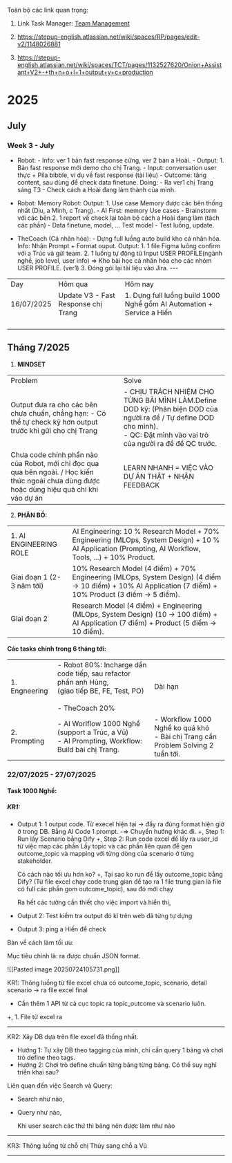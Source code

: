 Toàn bộ các link quan trọng:

1. Link Task Manager: [Team Management](https://stepupenglish.sg.larksuite.com/docx/IMd1dyI6qojomlx7Ddol3S05gNb?table=tblc8CmGjl7QKPi6&view=vewuCREkVn&302from=wiki)
    
2. https://stepup-english.atlassian.net/wiki/spaces/RP/pages/edit-v2/1148026881
    
3. https://stepup-english.atlassian.net/wiki/spaces/TCT/pages/1132527620/Onion+Assistant+V2+-+th+n+o+l+1+output+y+c+production
    

# 2025

## July

### Week 3 - July

  

- Robot: - Info: ver 1 bản fast response cứng, ver 2 bản a Hoài. - Output: 1. Bản fast response mới demo cho chị Trang. - Input: conversation user thực + Pila bibble, ví dụ về fast response (tài liệu) - Outcome: tăng content, sau dùng để check data finetune. Doing: - Ra ver1 chị Trang sáng T3 - Check cách a Hoài đang làm thành của mình.
    
- Robot: Memory Robot: Output: 1. Use case Memory được các bên thống nhất (Dịu, a Minh, c Trang). - AI First: memory Use cases - Brainstorm với các bên 2. 1 report về check lại toàn bộ cách a Hoài đang làm (tách các phần) - Data finetune, model, ... Test model - Test luồng, update.
    
- TheCoach (Cá nhân hóa): - Dựng full luồng auto build kho cá nhân hóa. Info: Nhận Prompt + Format ouput. Output: 1. 1 file Figma luông confirm với a Trúc và gửi team. 2. 1 luồng tự động từ Input USER PROFILE(ngành nghề, job level, user info) => Kho bài học cá nhân hóa cho các nhóm USER PROFILE. (ver1) 3. Đóng gói lại tài liệu vào Jira. ---
    

  

|            |                                     |                                                                       |
| ---------- | ----------------------------------- | --------------------------------------------------------------------- |
| Day        | Hôm qua                             | Hôm nay                                                               |
| 16/07/2025 | Update V3 - Fast Response chị Trang | 1. Dựng full luồng build 1000 Nghề gồm AI Automation + Service a Hiến |
|            |                                     |                                                                       |
|            |                                     |                                                                       |
|            |                                     |                                                                       |
|            |                                     |                                                                       |

## Tháng 7/2025

1. **MINDSET**
    

|   |   |   |
|---|---|---|
|Problem||Solve|
|Output đưa ra cho các bên chưa chuẩn, chẳng hạn: - Có thể tự check kỹ hơn output trước khi gửi cho chị Trang||- CHỊU TRÁCH NHIỆM CHO TỪNG BÀI MÌNH LÀM.Define DOD kỹ: (Phản biện DOD của người ra đề / Tự define DOD cho mình).  <br>- QC: Đặt mình vào vai trò của người ra đề để QC trước.|
|Chưa code chính phần nào của Robot, mới chỉ đọc qua qua bên ngoài. / Học kiến thức ngoài chưa dùng được hoặc dùng hiệu quả chỉ khi vào dự án||LEARN NHANH = VIỆC VÀO DỰ ÁN THẬT + NHẬN FEEDBACK|

2. **PHÂN BỔ:**
    

|   |   |
|---|---|
|1. AI ENGINEERING ROLE|AI Engineering: 10 % Research Model + 70% Engineering (MLOps, System Design) + 10 % AI Application (Prompting, AI Workflow, Tools, ...) + 10% Product.|
|Giai đoạn 1 (2-3 năm tới)|10% Research Model (4 điểm) + 70% Engineering (MLOps, System Design) (4 điểm -> 10 điểm) + 10% AI Application (7 điểm) + 10% Product (3 điểm -> 5 điểm).|
|Giai đoạn 2|Research Model (4 điểm) + Engineering (MLOps, System Design) (10 -> 100 điểm) + AI Application (7 điểm) + Product (5 điểm -> 10 điểm).|

  

**Các tasks chính trong 6 tháng tới:**

  

|   |   |   |
|---|---|---|
|1. Engneering|- Robot 80%: Incharge dần code tiếp, sau refactor phần anh Hùng,  <br>(giao tiếp BE, FE, Test, PO)  <br>  <br>- TheCoach 20%|Dài hạn|
|2. Prompting|- AI Worlflow 1000 Nghề (support a Trúc, a Vũ)  <br>- AI Prompting, Workflow: Build bài chị Trang.|- Workflow 1000 Nghề ko quá khó  <br>- Bài chị Trang cần Problem Solving 2 tuần tới.|

  
### 22/07/2025 - 27/07/2025 

#### Task 1000 Nghề: 
##### KR1: 
- Output 1: 1 output code. Từ execel hiện tại -> đẩy ra đúng format hiện giờ ở trong DB. Bằng AI Code 1 prompt. 
  -=> Chuyển hướng khác đi. 
  +, Step 1: Run lấy Scenario bằng Dify 
  +, Step 2: Run code excel để lấy ra user_id từ việc map các phần 
  Lấy topic và các phần liên quan để gen outcome_topic 
  và mapping với từng dòng của scenario ở từng stakeholder. 
  
  Có cách nào tối ưu hơn ko? 
  +, Tại sao ko run để lấy outcome_topic bằng Dify? 
  (Từ file excel chạy code trung gian để tạo ra 1 file trung gian là file có full các phần gom outcome_topic), sau đó mới chạy 
  


  
  Ra hết các tường cần thiết cho việc import và hiển thị, 
- Output 2: Test kiểm tra output đó kĩ trên web đã từng tự dựng 
- Output 3: ping a Hiến để check


Bàn về cách làm tối ưu: 

Mục tiêu chính là: ra được chuẩn JSON format. 


![[Pasted image 20250724105731.png]]


KR1: Thông luồng từ file excel chưa có outcome_topic, scenario, detail scenario -> ra file excel final
- Cần thêm 1 API từ cả cục topic ra topic_outcome và scenario luôn. 

+, 1. File từ excel ra 



---

KR2: Xây DB dựa trên file excel đã thống nhất. 
- Hướng 1: Tự xây DB theo tagging của mình, chỉ cần query 1 bảng và chơi trò define theo tags. 
- Hướng 2: Chơi trò define chuẩn từng bảng từng bảng. Có thể suy nghĩ triển khai sau? 

Liên quan đến việc Search và Query: 
- Search như nào, 
- Query như nào, 
  
  Khi user search các thứ thì bảng nên được làm như nào

---
KR3: Thông luồng từ chỗ chị Thủy sang chỗ a Vũ  

---